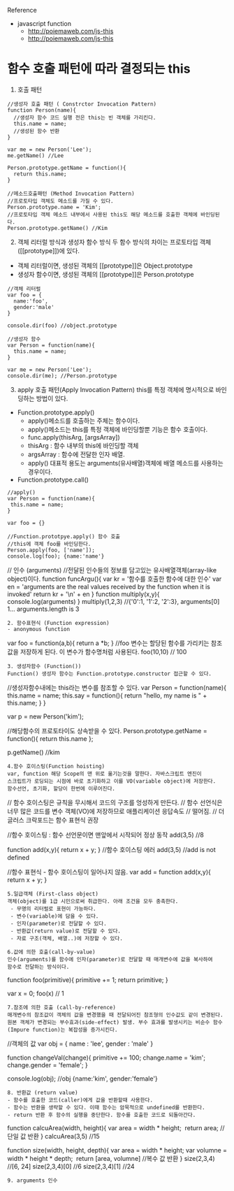 Reference
- javascript function
   - http://poiemaweb.com/js-this
   - http://poiemaweb.com/js-this

# 함수 호출 패턴에 따라 결정되는 this 
  
1. 호출 패턴 
```
//생성자 호출 패턴 ( Constrctor Invocation Pattern)
function Person(name){
  //생성자 함수 코드 실행 전은 this는 빈 객체를 가리킨다.
  this.name = name;
  //생성된 함수 반환
}

var me = new Person('Lee');
me.getName() //Lee

Person.prototype.getName = function(){
  return this.name;
}

//메소드호출패턴 (Method Invocation Pattern)
//프로토타입 객체도 메소드를 가질 수 있다.
Person.prototype.name = 'Kim';
//프로토타입 객체 메소드 내부에서 사용된 this도 해당 메소드를 호출한 객체에 바인딩된다.
Person.prototype.getName() //Kim
```
2. 객체 리터럴 방식과 생성자 함수 방식
두 함수 방식의 차이는 프로토타입 객체([[prototype]])에 있다.
- 객체 리터럴이면, 생성된 객체의 [[prototype]]은 Object.prototype
- 생성자 함수이면, 생성된 객체의 [[prototype]]은 Person.prototype

```
//객체 리터럴
var foo = {
  name:'foo',
  gender:'male'
}

console.dir(foo) //object.prototype

//생성자 함수
var Person = function(name){
  this.name = name;
}

var me = new Person('Lee');
console.dir(me); //Person.prototype

```

3. apply 호출 패턴(Apply Invocation Pattern) 
this를 특정 객체에 명시적으로 바인딩하는 방법이 있다.
 - Function.prototype.apply()
   - apply()메소드를 호출하는 주체는 함수이다.
   - apply()메소드는 this를 특정 객체에 바인딩할뿐 기능은 함수 호출이다.
   - func.apply(thisArg, [argsArray]) 
   - thisArg : 함수 내부의 this에 바인딩할 객체
   - argsArray : 함수에 전달한 인자 배열.
   - apply() 대표적 용도는 arguments(유사배열)객체에 배열 메소드를 사용하는 경우이다.
 - Function.prototype.call() 

```
//apply() 
var Person = function(name){
 this.name = name;
}

var foo = {}

//Function.prototpye.apply() 함수 호출
//this에 객체 foo를 바인딩한다.
Person.apply(foo, ['name']);
console.log(foo); {name:'name'}

```


// 인수 (arguments) 
//전달된 인수들의 정보를 담고있는 유사배열객체(array-like object)이다.
function funcArgu(){
  var kr = '함수를 호출한 함수에 대한 인수'
  var en = 'arguments are the real values received by the function when it is invoked'
  return kr + '\n' + en
}
function multiply(x,y){
 console.log(arguments)
 }
multiply(1,2,3)
//{'0':1, '1':2, '2':3}, arguments[0] 1... arguments.length is 3

```
2. 함수표현식 (Function expression)
- anonymous function
```
var foo = function(a,b){
  return a *b;
}
//foo 변수는 할당된 함수를 가리키는 참조값을 저장하게 된다.
이 변수가 함수명처럼 사용된다.
foo(10,10) // 100
```
3. 생성자함수 (Function())
Function() 생성자 함수는 Function.prototype.constructor 접근할 수 있다. 
```
//생성자함수내에는 this라는 변수를 참조할 수 있다.
var Person = function(name){
  this.name = name;
  this.say = function(){
     return "hello, my name is " + this.name; 
   }
}

var p = new Person('kim');

//해당함수의 프로토타이도 상속받을 수 있다.
Person.prototype.getName = function(){
  return this.name
};

p.getName() //kim
```
4.함수 호이스팅(Function hoisting)
var, function 해당 Scope의 맨 위로 옮기는것을 말한다. 자바스크립트 엔진이 
스크립트가 로딩되는 시점에 바로 초기화하고 이를 VO(variable object)에 저장한다.
함수선언, 초기화, 할당이 한번에 이루어진다. 
```
// 함수 호이스팅은 규칙을 무시해서 코드의 구조를 엉성하게 만든다.
// 함수 선언식은 너무 많은 코드를 변수 객체(VO)에 저장하므로 애플리케이션 응답속도
// 떨어짐.
// 더글러스 크락포드는 함수 표현식 권장

//함수 호이스팅 : 함수 선언문이면 맨앞에서 시작되어 정상 동작
add(3,5) //8

function add(x,y){
  return x + y;
}
//함수 호이스팅 에러 
add(3,5) //add is not defined

//함수 표현식 - 함수 호이스팅이 일어나지 않음.
var add = function add(x,y){
  return x + y;
}
```
5.일급객체 (First-class object)
객체(object)를 1급 시민으로써 취급한다. 아래 조건을 모두 충촉한다.
 - 무명의 리터럴로 표현이 가능하다.
 - 변수(variable)에 담을 수 있다.
 - 인자(parameter)로 전달할 수 있다.
 - 반환값(return value)로 전달할 수 있다.
 - 자료 구조(객체, 배열..)에 저장할 수 있다.

6.값에 의한 호출(call-by-value)
인수(arguments)를 함수에 인자(parameter)로 전달할 때 매개변수에 값을 복사하여
함수로 전달하는 방식이다.
```
function foo(primitive){
 primitive += 1;
 return primitive;
}

var x = 0;
foo(x) // 1
```
7.참조에 의한 호출 (call-by-reference)
매개변수의 참조값이 객체의 값을 변경했을 때 전달되어진 참조형의 인수값도 같이 변경된다.
원본 객체가 변경되는 부수효과(side-effect) 발생. 부수 효과를 발생시키는 비순수 함수
(Impure function)는 복잡성을 증가시킨다.
```
//객체의 값
var obj = {
  name : 'lee',
  gender : 'male'
}

function changeVal(change){
  primitive += 100;
  change.name = 'kim';
  change.gender = 'female';
}

console.log(obj); //obj {name:'kim', gender:'female'}
```
8. 반환값 (return value)
- 함수를 호출한 코드(caller)에게 값을 반환할때 사용한다.
- 함수는 반환을 생략할 수 있다. 이때 함수는 암묵적으로 undefined를 반환한다.
- return 반환 후 함수의 실행을 중단한다. 함수를 호출한 코드로 되돌아간다.
```
function calcuArea(width, height){
  var area = width * height;
  return area; //단일 값 반환
}
calcuArea(3,5) //15

function size(width, height, depth){
  var area = width * height;
  var volumne = width * height * depth;
  return [area, volumne] //복수 값 반환
}
size(2,3,4) //[6, 24]
size(2,3,4)[0] //6
size(2,3,4)[1] //24
```
9. arguments 인수


